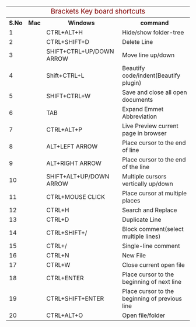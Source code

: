<table>
    <tr>
        <td style="text-align:center;font-size:14pt;color:maroon;" colspan="4"> Brackets Key board shortcuts</td>
    </tr>
    <tr>
        <th>
            S.No
        </th>
        <th>
            Mac
        </th>
        <th>Windows
        </th>
        <th>
            command
        </th>
    </tr>
    <tr>
        <td>1</td>
        <td></td>
        <td>CTRL+ALT+H</td>
        <td>Hide/show folder-tree</td>
    </tr>
    <tr>
        <td>2</td>
        <td></td>
        <td>CTRL+SHIFT+D</td>
        <td>Delete Line</td>
    </tr>
    <tr>
        <td>3</td>
        <td></td>
        <td>SHIFT+CTRL+UP/DOWN ARROW</td>
        <td>Move line up/down</td>
    </tr>
    <tr>
        <td>4</td>
        <td></td>
        <td>Shift+CTRL+L</td>
        <td>Beautify code/indent(Beautify plugin)</td>
    </tr>
    <tr>
        <td>5</td>
        <td></td>
        <td>SHIFT+CTRL+W</td>
        <td>Save and close all open documents</td>
    </tr>
    <tr>
        <td>6</td>
        <td></td>
        <td>TAB</td>
        <td>Expand Emmet Abbreviation</td>
    </tr>
    <tr>
        <td>7</td>
        <td></td>
        <td>CTRL+ALT+P</td>
        <td>Live Preview current page in browser</td>
    </tr>
    <tr>
        <td>8</td>
        <td></td>
        <td>ALT+LEFT ARROW</td>
        <td>Place cursor to the end of line</td>
    </tr>
    <tr>
        <td>9</td>
        <td></td>
        <td>ALT+RIGHT ARROW</td>
        <td>Place cursor to the end of the line</td>
    </tr>
    <tr>
        <td>10</td>
        <td></td>
        <td>SHIFT+ALT+UP/DOWN ARROW</td>
        <td>Multiple cursors vertically up/down</td>
    </tr>
    <tr>
        <td>11</td>
        <td></td>
        <td>CTRL+MOUSE CLICK</td>
        <td>Place cursor at multiple places</td>
    </tr>
    <tr>
        <td>12</td>
        <td></td>
        <td>CTRL+H</td>
        <td>Search and Replace</td>
    </tr>
    <tr>
        <td>13</td>
        <td></td>
        <td>CTRL+D</td>
        <td>Duplicate Line</td>
    </tr>
     <tr>
        <td>14</td>
        <td></td>
        <td>CTRL+SHIFT+/</td>
        <td>Block comment(select multiple lines)</td>
    </tr>
     <tr>
        <td>15</td>
        <td></td>
        <td>CTRL+/</td>
        <td>Single-line comment</td>
    </tr>
     <tr>
        <td>16</td>
        <td></td>
        <td>CTRL+N</td>
        <td>New File</td>
    </tr>
     <tr>
        <td>17</td>
        <td></td>
        <td>CTRL+W</td>
        <td>Close current open file</td>
    </tr>
     <tr>
        <td>18</td>
        <td></td>
        <td>CTRL+ENTER</td>
        <td>Place cursor to the beginning of next line</td>
    </tr>
     <tr>
        <td>19</td>
        <td></td>
        <td>CTRL+SHIFT+ENTER</td>
        <td>Place cursor to the beginning of previous line</td>
    </tr>
    <tr>
        <td>20</td>
        <td></td>
        <td>CTRL+ALT+O</td>
        <td>Open file/folder</td>
    </tr>
</table>